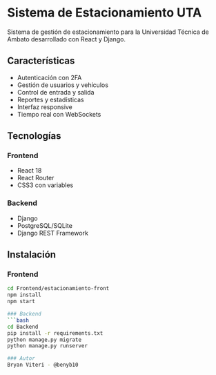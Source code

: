 # Sistema de Estacionamiento UTA

Sistema de gestión de estacionamiento para la Universidad Técnica de Ambato desarrollado con React y Django.

## Características

- Autenticación con 2FA
- Gestión de usuarios y vehículos
- Control de entrada y salida
- Reportes y estadísticas
- Interfaz responsive
- Tiempo real con WebSockets

## Tecnologías

### Frontend
- React 18
- React Router
- CSS3 con variables

### Backend
- Django
- PostgreSQL/SQLite
- Django REST Framework

## Instalación

### Frontend
```bash
cd Frontend/estacionamiento-front
npm install
npm start

### Backend
```bash
cd Backend
pip install -r requirements.txt
python manage.py migrate
python manage.py runserver

### Autor
Bryan Viteri - @benyb10
